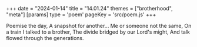 +++
date = "2024-01-14"
title = "14.01.24"
themes = ["brotherhood", "meta"]
[params]
  type = 'poem'
  pageKey = 'src/poem.js'
+++

Poemise the day,
A snapshot for another...
Me or someone not the same,
On a train I talked to a brother,
The divide bridged by our Lord's might,
And talk flowed through the generations.
